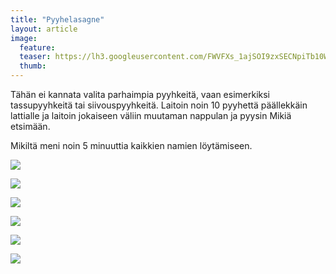 ```yaml
---
title: "Pyyhelasagne"
layout: article
image:
  feature:
  teaser: https://lh3.googleusercontent.com/FWVFXs_1ajSOI9zxSECNpiTb10WFxX65ITxz8Hl0jb0=w245
  thumb:
---
```


Tähän ei kannata valita parhaimpia pyyhkeitä, vaan esimerkiksi tassupyyhkeitä tai siivouspyyhkeitä. Laitoin noin 10 pyyhettä päällekkäin lattialle ja laitoin jokaiseen väliin muutaman nappulan ja pyysin Mikiä etsimään.

Mikiltä meni noin 5 minuuttia kaikkien namien löytämiseen.

[![](https://lh3.googleusercontent.com/k3C70P2i0LY8pUwVUnRlVx8ABUpeyJs_6bf1msryGB8=w800)](https://lh3.googleusercontent.com/k3C70P2i0LY8pUwVUnRlVx8ABUpeyJs_6bf1msryGB8=s0)

[![](https://lh3.googleusercontent.com/gpfcAjGoSh_5qgz8JMdUO6R6peziSdB6xXgW_toQBSo=w800)](https://lh3.googleusercontent.com/gpfcAjGoSh_5qgz8JMdUO6R6peziSdB6xXgW_toQBSo=s0)

[![](https://lh3.googleusercontent.com/3FVg2D4Uy9ZwcMm9EoPHsIunsU_4s3r4pBD76UM-bhM=w800)](https://lh3.googleusercontent.com/3FVg2D4Uy9ZwcMm9EoPHsIunsU_4s3r4pBD76UM-bhM=s0)

[![](https://lh3.googleusercontent.com/ad_zy9C3dFzczbij4XUITdj2XHnjhF24VcrgtOWRSH0=w800)](https://lh3.googleusercontent.com/ad_zy9C3dFzczbij4XUITdj2XHnjhF24VcrgtOWRSH0=s0)

[![](https://lh3.googleusercontent.com/CXdNRAcBuLocxo7o0LWpvVtPB2ng4zXb0KUFOuvzyvU=w800)](https://lh3.googleusercontent.com/CXdNRAcBuLocxo7o0LWpvVtPB2ng4zXb0KUFOuvzyvU=s0)

[![](https://lh3.googleusercontent.com/qBDJVg0njYZ4isvP4CcXdPSup71rtMxgQk021ZmAJ30=w800)](https://lh3.googleusercontent.com/qBDJVg0njYZ4isvP4CcXdPSup71rtMxgQk021ZmAJ30=s0)
